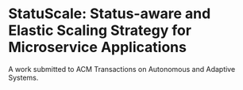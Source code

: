 ﻿# StatuScale: Status-aware and Elastic Scaling Strategy for Microservice Applications
A work submitted to ACM Transactions on Autonomous and Adaptive Systems.
